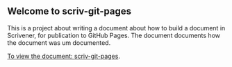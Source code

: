## Welcome to scriv-git-pages

This is a project about writing a document about how to build a document in Scrivener, for publication to GitHub Pages. The document documents how the document was um documented.

[To view the document: scriv-git-pages](https://ronjeffries.github.io/scriv-git-pages/).